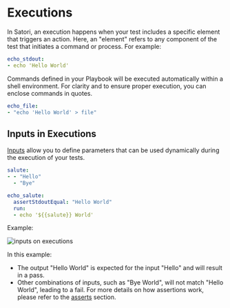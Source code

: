 
# Executions

In Satori, an execution happens when your test includes a specific element that triggers an action. Here, an "element" refers to any component of the test that initiates a command or process. For example:

```yml
echo_stdout:
- echo 'Hello World'
```

Commands defined in your Playbook will be executed automatically within a shell environment. For clarity and to ensure proper execution, you can enclose commands in quotes.

```yml
echo_file:
- "echo 'Hello World' > file"
```

## Inputs in Executions

[Inputs](inputs.md) allow you to define parameters that can be used dynamically during the execution of your tests. 

```yml
salute:
- - "Hello"
  - "Bye"

echo_salute:
  assertStdoutEqual: "Hello World"
  run:
  - echo '${{salute}} World'
```

Example:

![inputs on executions](img/execution_1.png)

In this example:
- The output "Hello World" is expected for the input "Hello" and will result in a pass.
- Other combinations of inputs, such as "Bye World", will not match "Hello World", leading to a fail.
For more details on how assertions work, please refer to the [asserts](asserts.md) section.
